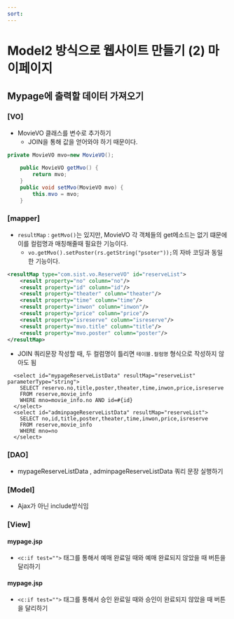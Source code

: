 ```yaml
---
sort:
---
```


# Model2 방식으로 웹사이트 만들기 (2) 마이페이지

## Mypage에 출력할 데이터 가져오기

### [VO]
- MovieVO 클래스를 변수로 추가하기
  - JOIN을 통해 값을 얻어와야 하기 때문이다.
  
```java
private MovieVO mvo=new MovieVO();
	
	public MovieVO getMvo() {
		return mvo;
	}
	public void setMvo(MovieVO mvo) {
		this.mvo = mvo;
	}
```
  
  
  
### [mapper]
- `resultMap` : `getMvo()`는 있지만, MovieVO 각 객체들의 get메소드는 없기 떄문에 이를 컬럼명과 매칭해줄때 필요한 기능이다.
  - `vo.getMvo().setPoster(rs.getString("psoter"));`의 자바 코딩과 동일한 기능이다.
```xml
<resultMap type="com.sist.vo.ReserveVO" id="reserveList">
  	<result property="no" column="no"/>
  	<result property="id" column="id"/>
  	<result property="theater" column="theater"/>
  	<result property="time" column="time"/>
  	<result property="inwon" column="inwon"/>
  	<result property="price" column="price"/>
  	<result property="isreserve" column="isreserve"/>
  	<result property="mvo.title" column="title"/>
  	<result property="mvo.poster" column="poster"/>
</resultMap>
```

- JOIN 쿼리문장 작성할 때, 두 컬럼명이 틀리면 `테이블.컬럼명` 형식으로 작성하지 않아도 됨

```oracle
  <select id="mypageReserveListData" resultMap="reserveList" parameterType="string">
	SELECT reservo.no,title,poster,theater,time,inwon,price,isreserve
	FROM reserve,movie_info
	WHERE mno=movie_info.no AND id=#{id}
  </select>
  <select id="adminpageReserveListData" resultMap="reserveList">
	SELECT no,id,title,poster,theater,time,inwon,price,isreserve
	FROM reserve,movie_info
	WHERE mno=no
  </select>
```

### [DAO]
- mypageReserveListData , adminpageReserveListData 쿼리 문장 실행하기

### [Model]
- Ajax가 아닌 include방식임

### [View]

#### mypage.jsp
- `<c:if test="">` 태그를 통해서 예매 완료일 때와 예매 완료되지 않았을 때 버튼을 달리하기


#### mypage.jsp
- `<c:if test="">` 태그를 통해서 승인 완료일 때와 승인이 완료되지 않았을 때 버튼을 달리하기
